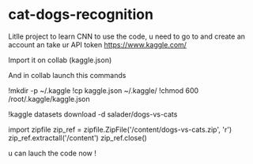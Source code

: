 # cat-dogs-recognition

Litlle project to learn CNN
to use the code, u need to go to and create an account an take ur API token https://www.kaggle.com/

Import it on collab (kaggle.json)

And in collab launch this commands 

!mkdir -p ~/.kaggle
!cp kaggle.json ~/.kaggle/
!chmod 600 /root/.kaggle/kaggle.json

!kaggle datasets download -d salader/dogs-vs-cats

import zipfile
zip_ref = zipfile.ZipFile('/content/dogs-vs-cats.zip', 'r')
zip_ref.extractall('/content')
zip_ref.close()

u can lauch the code now ! 

